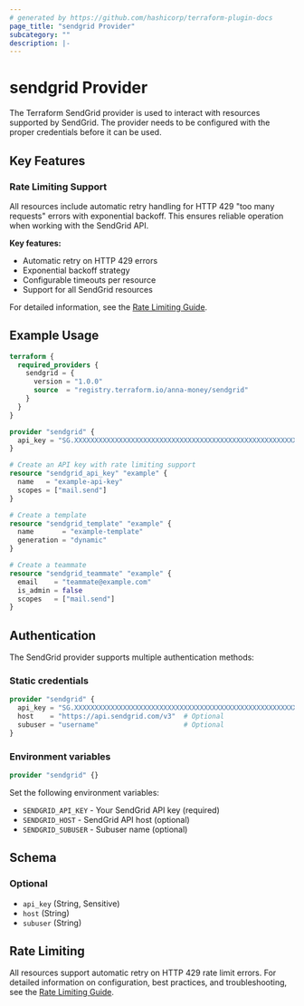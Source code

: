 ```yaml
---
# generated by https://github.com/hashicorp/terraform-plugin-docs
page_title: "sendgrid Provider"
subcategory: ""
description: |-
---
```


# sendgrid Provider

The Terraform SendGrid provider is used to interact with resources supported by SendGrid. The provider needs to be configured with the proper credentials before it can be used.

## Key Features

### Rate Limiting Support

All resources include automatic retry handling for HTTP 429 "too many requests" errors with exponential backoff. This ensures reliable operation when working with the SendGrid API.

**Key features:**

- Automatic retry on HTTP 429 errors
- Exponential backoff strategy
- Configurable timeouts per resource
- Support for all SendGrid resources

For detailed information, see the [Rate Limiting Guide](rate_limiting.md).

## Example Usage

```terraform
terraform {
  required_providers {
    sendgrid = {
      version = "1.0.0"
      source  = "registry.terraform.io/anna-money/sendgrid"
    }
  }
}

provider "sendgrid" {
  api_key = "SG.XXXXXXXXXXXXXXXXXXXXXXXXXXXXXXXXXXXXXXXXXXXXXXXXXXXXXXXXXXXXXXXXXX"
}

# Create an API key with rate limiting support
resource "sendgrid_api_key" "example" {
  name   = "example-api-key"
  scopes = ["mail.send"]
}

# Create a template
resource "sendgrid_template" "example" {
  name       = "example-template"
  generation = "dynamic"
}

# Create a teammate
resource "sendgrid_teammate" "example" {
  email    = "teammate@example.com"
  is_admin = false
  scopes   = ["mail.send"]
}
```

## Authentication

The SendGrid provider supports multiple authentication methods:

### Static credentials

```terraform
provider "sendgrid" {
  api_key = "SG.XXXXXXXXXXXXXXXXXXXXXXXXXXXXXXXXXXXXXXXXXXXXXXXXXXXXXXXXXXXXXXXXXX"
  host    = "https://api.sendgrid.com/v3"  # Optional
  subuser = "username"                     # Optional
}
```

### Environment variables

```terraform
provider "sendgrid" {}
```

Set the following environment variables:

- `SENDGRID_API_KEY` - Your SendGrid API key (required)
- `SENDGRID_HOST` - SendGrid API host (optional)
- `SENDGRID_SUBUSER` - Subuser name (optional)

<!-- schema generated by tfplugindocs -->

## Schema

### Optional

- `api_key` (String, Sensitive)
- `host` (String)
- `subuser` (String)

## Rate Limiting

All resources support automatic retry on HTTP 429 rate limit errors. For detailed information on configuration, best practices, and troubleshooting, see the [Rate Limiting Guide](rate_limiting.md).
